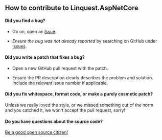 ## How to contribute to Linquest.AspNetCore

#### **Did you find a bug?**
* Go on, open an [Issue](https://github.com/jin-qu/Linquest.AspNetCore/issues/new).

* *Ensure the bug was not already reported* by searching on GitHub under [Issues](https://github.com/jin-qu/Linquest.AspNetCore/issues).

#### **Did you write a patch that fixes a bug?**

* Open a new GitHub pull request with the patch.

* Ensure the PR description clearly describes the problem and solution. Include the relevant issue number if applicable.

#### **Did you fix whitespace, format code, or make a purely cosmetic patch?**

Unless we really loved the style, or we missed something out of the norm and you catched it, we won't accept the pull request, sorry!

#### **Do you have questions about the source code?**

[Be a good open source citizen!](https://hackernoon.com/being-a-good-open-source-citizen-9060d0ab9732)
